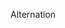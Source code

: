 <!-- .slide: id="open-source-alt" class="modal" data-modal-title="Open Source Alternation" data-modal-des="Open Source Alternation Description" -->


<!-- .slide: data-background="#dd5567" -->


Alternation
